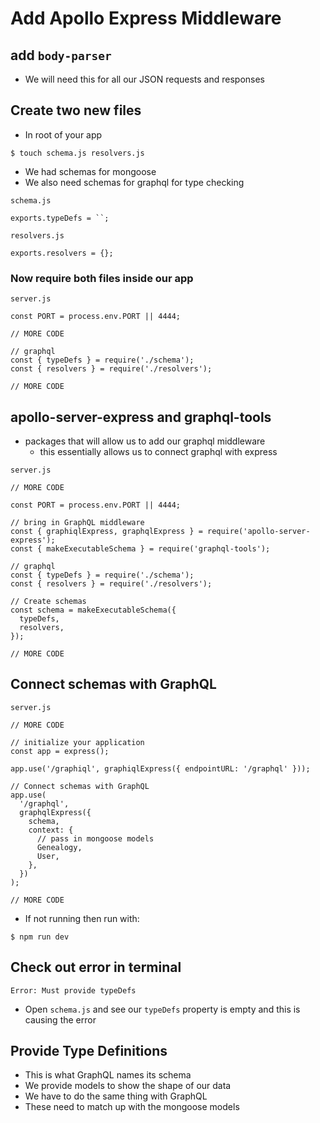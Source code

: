 # Add Apollo Express Middleware
## add `body-parser`
* We will need this for all our JSON requests and responses

## Create two new files
* In root of your app

`$ touch schema.js resolvers.js`

* We had schemas for mongoose
* We also need schemas for graphql for type checking

`schema.js`

```
exports.typeDefs = ``;
```

`resolvers.js`

```
exports.resolvers = {};
```

### Now require both files inside our app
`server.js`

```
const PORT = process.env.PORT || 4444;

// MORE CODE

// graphql
const { typeDefs } = require('./schema');
const { resolvers } = require('./resolvers');

// MORE CODE
```

## apollo-server-express and graphql-tools
* packages that will allow us to add our graphql middleware
    - this essentially allows us to connect graphql with express

`server.js`

```
// MORE CODE

const PORT = process.env.PORT || 4444;

// bring in GraphQL middleware
const { graphiqlExpress, graphqlExpress } = require('apollo-server-express');
const { makeExecutableSchema } = require('graphql-tools');

// graphql
const { typeDefs } = require('./schema');
const { resolvers } = require('./resolvers');

// Create schemas
const schema = makeExecutableSchema({
  typeDefs,
  resolvers,
});

// MORE CODE
```


## Connect schemas with GraphQL
`server.js`

```
// MORE CODE

// initialize your application
const app = express();

app.use('/graphiql', graphiqlExpress({ endpointURL: '/graphql' }));

// Connect schemas with GraphQL
app.use(
  '/graphql',
  graphqlExpress({
    schema,
    context: {
      // pass in mongoose models
      Genealogy,
      User,
    },
  })
);

// MORE CODE
```

* If not running then run with:

`$ npm run dev`

## Check out error in terminal
`Error: Must provide typeDefs`

* Open `schema.js` and see our `typeDefs` property is empty and this is causing the error

## Provide Type Definitions
* This is what GraphQL names its schema
* We provide models to show the shape of our data
* We have to do the same thing with GraphQL
* These need to match up with the mongoose models

